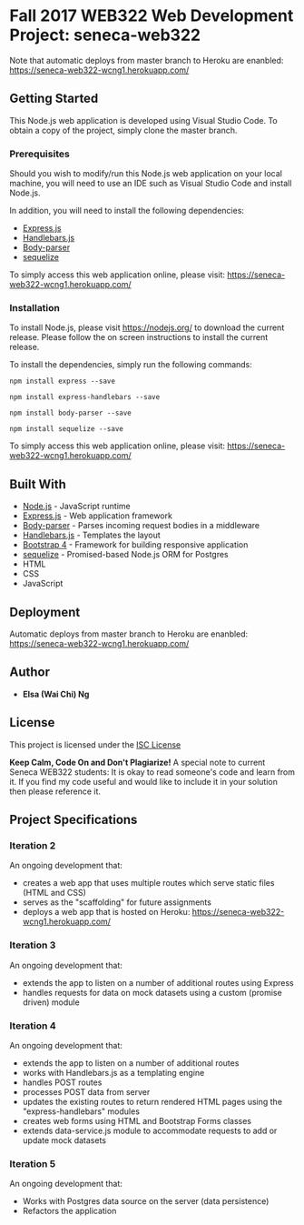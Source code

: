 # Fall 2017 WEB322 Web Development Project: seneca-web322

Note that automatic deploys from master branch to Heroku are enanbled: https://seneca-web322-wcng1.herokuapp.com/

## Getting Started
This Node.js web application is developed using Visual Studio Code. To obtain a copy of the project, simply clone the master branch. 

### Prerequisites
Should you wish to modify/run this Node.js web application on your local machine, you will need to use an IDE such as Visual Studio Code and install Node.js. 

In addition, you will need to install the following dependencies:
* [Express.js](https://expressjs.com/)
* [Handlebars.js](http://handlebarsjs.com/)
* [Body-parser](https://www.npmjs.com/package/body-parser)
* [sequelize](https://www.npmjs.com/package/sequelize)

To simply access this web application online, please visit: https://seneca-web322-wcng1.herokuapp.com/

### Installation
To install Node.js, please visit https://nodejs.org/ to download the current release. Please follow the on screen instructions to install the current release. 

To install the dependencies, simply run the following commands:
```
npm install express --save
```
```
npm install express-handlebars --save
```
```
npm install body-parser --save
```
```
npm install sequelize --save
```

To simply access this web application online, please visit: https://seneca-web322-wcng1.herokuapp.com/

## Built With
* [Node.js](https://nodejs.org/) - JavaScript runtime
* [Express.js](https://expressjs.com/) - Web application framework
* [Body-parser](https://www.npmjs.com/package/body-parser) - Parses incoming request bodies in a middleware
* [Handlebars.js](http://handlebarsjs.com/) - Templates the layout
* [Bootstrap 4](https://v4-alpha.getbootstrap.com/) - Framework for building responsive application
* [sequelize](http://docs.sequelizejs.com/) - Promised-based Node.js ORM for Postgres
* HTML
* CSS
* JavaScript

## Deployment
Automatic deploys from master branch to Heroku are enanbled: https://seneca-web322-wcng1.herokuapp.com/

## Author
* **Elsa (Wai Chi) Ng**

## License
This project is licensed under the [ISC License](https://www.isc.org/downloads/software-support-policy/isc-license/)

**Keep Calm, Code On and Don't Plagiarize!**
A special note to current Seneca WEB322 students: It is okay to read someone's code and learn from it. If you find my code useful and would like to include it in your solution then please reference it.

## Project Specifications
### Iteration 2
An ongoing development that:
* creates a web app that uses multiple routes which serve static files (HTML and CSS)
* serves as the "scaffolding" for future assignments
* deploys a web app that is hosted on Heroku: https://seneca-web322-wcng1.herokuapp.com/

### Iteration 3
An ongoing development that:
* extends the app to listen on a number of additional routes using Express
* handles requests for data on mock datasets using a custom (promise driven) module

### Iteration 4
An ongoing development that:
* extends the app to listen on a number of additional routes
* works with Handlebars.js as a templating engine
* handles POST routes
* processes POST data from server
* updates the existing routes to return rendered HTML pages using the "express-handlebars" modules
* creates web forms using HTML and Bootstrap Forms classes
* extends data-service.js module to accommodate requests to add or update mock datasets

### Iteration 5
An ongoing development that:
* Works with Postgres data source on the server (data persistence)
* Refactors the application